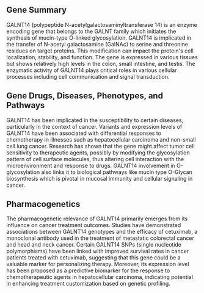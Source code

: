 ## Gene Summary
GALNT14 (polypeptide N-acetylgalactosaminyltransferase 14) is an enzyme encoding gene that belongs to the GALNT family which initiates the synthesis of mucin-type O-linked glycosylation. GALNT14 is implicated in the transfer of N-acetyl galactosamine (GalNAc) to serine and threonine residues on target proteins. This modification can impact the protein's cell localization, stability, and function. The gene is expressed in various tissues but shows relatively high levels in the colon, small intestine, and testis. The enzymatic activity of GALNT14 plays critical roles in various cellular processes including cell communication and signal transduction.

## Gene Drugs, Diseases, Phenotypes, and Pathways
GALNT14 has been implicated in the susceptibility to certain diseases, particularly in the context of cancer. Variants and expression levels of GALNT14 have been associated with differential responses to chemotherapy in illnesses such as hepatocellular carcinoma and non-small cell lung cancer. Research has shown that the gene might affect tumor cell sensitivity to therapeutic agents, possibly by modifying the glycosylation pattern of cell surface molecules, thus altering cell interaction with the microenvironment and response to drugs. GALNT14 involvement in O-glycosylation also links it to biological pathways like mucin type O-Glycan biosynthesis which is pivotal in mucosal immunity and cellular signaling in cancer.

## Pharmacogenetics
The pharmacogenetic relevance of GALNT14 primarily emerges from its influence on cancer treatment outcomes. Studies have demonstrated associations between GALNT14 genotypes and the efficacy of cetuximab, a monoclonal antibody used in the treatment of metastatic colorectal cancer and head and neck cancer. Certain GALNT14 SNPs (single nucleotide polymorphisms) have been linked with improved survival rates in cancer patients treated with cetuximab, suggesting that this gene could be a valuable marker for personalizing therapy. Moreover, its expression level has been proposed as a predictive biomarker for the response to chemotherapeutic agents in hepatocellular carcinoma, indicating potential in enhancing treatment customization based on genetic profiling.